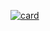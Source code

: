 
[![card](https://github-readme-stats.vercel.app/api?username=CarlosMatias1&theme=default&show_icons=true)](https://github.com/anuraghazra/github-readme-stats)

